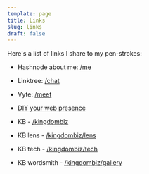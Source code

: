 ```yaml
---
template: page
title: Links
slug: links
draft: false
---
```

Here's a list of links I share to my pen-strokes:

* Hashnode about me: [/me](https://stanmd.tk/me)
* Linktree: [/chat](https://stanmd.tk/chat)
* Vyte: [/meet](https://stanmd.tk/meet)


* [DIY your web presence](https://bit.ly/2SlGvnF)


* KB - [/kingdombiz](https://stanmd.tk/kingdombiz)
* KB lens - [/kingdombiz/lens](https://stanmd.tk/kingdombiz/lens)
* KB tech - [/kingdombiz/tech](https://stanmd.tk/kingdombiz/tech)
* KB wordsmith - [/kingdombiz/gallery](https://stanmd.tk/kingdombiz/gallery)
